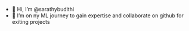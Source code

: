 - 👋 Hi, I’m @sarathybudithi
- 👀 I’m on ny ML journey to gain expertise and 
collaborate on github for exiting projects


<!---
sarathybudithi/sarathybudithi is a ✨ special ✨ repository because its `README.md` (this file) appears on your GitHub profile.
You can click the Preview link to take a look at your changes.
--->

